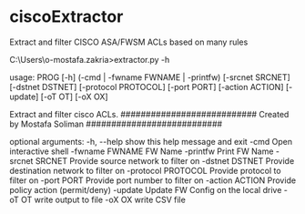 # ciscoExtractor
Extract and filter CISCO ASA/FWSM ACLs based on many rules

C:\Users\o-mostafa.zakria>extractor.py -h


usage: PROG [-h] (-cmd | -fwname FWNAME | -printfw) [-srcnet SRCNET]
            [-dstnet DSTNET] [-protocol PROTOCOL] [-port PORT]
            [-action ACTION] [-update] [-oT OT] [-oX OX]

Extract and filter cisco ACLs.
###########################
Created by Mostafa Soliman
###########################

optional arguments:
  -h, --help          show this help message and exit
  -cmd                Open interactive shell
  -fwname FWNAME      FW Name
  -printfw            Print FW Name
  -srcnet SRCNET      Provide source network to filter on
  -dstnet DSTNET      Provide destination network to filter on
  -protocol PROTOCOL  Provide protocol to filter on
  -port PORT          Provide port number to filter on
  -action ACTION      Provide policy action (permit/deny)
  -update             Update FW Config on the local drive
  -oT OT              write output to file
  -oX OX              write CSV file
